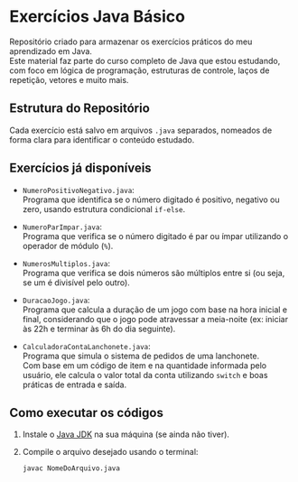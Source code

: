 # Exercícios Java Básico

Repositório criado para armazenar os exercícios práticos do meu aprendizado em Java.  
Este material faz parte do curso completo de Java que estou estudando, com foco em lógica de programação, estruturas de controle, laços de repetição, vetores e muito mais.

## Estrutura do Repositório

Cada exercício está salvo em arquivos `.java` separados, nomeados de forma clara para identificar o conteúdo estudado.

## Exercícios já disponíveis

- `NumeroPositivoNegativo.java`:  
  Programa que identifica se o número digitado é positivo, negativo ou zero, usando estrutura condicional `if-else`.

- `NumeroParImpar.java`:  
  Programa que verifica se o número digitado é par ou ímpar utilizando o operador de módulo (`%`).

- `NumerosMultiplos.java`:  
  Programa que verifica se dois números são múltiplos entre si (ou seja, se um é divisível pelo outro).

- `DuracaoJogo.java`:  
  Programa que calcula a duração de um jogo com base na hora inicial e final, considerando que o jogo pode atravessar a meia-noite (ex: iniciar às 22h e terminar às 6h do dia seguinte).

- `CalculadoraContaLanchonete.java`:  
  Programa que simula o sistema de pedidos de uma lanchonete.  
  Com base em um código de item e na quantidade informada pelo usuário, ele calcula o valor total da conta utilizando `switch` e boas práticas de entrada e saída.

## Como executar os códigos

1. Instale o [Java JDK](https://www.oracle.com/java/technologies/javase-downloads.html) na sua máquina (se ainda não tiver).
2. Compile o arquivo desejado usando o terminal:

   ```bash
   javac NomeDoArquivo.java

